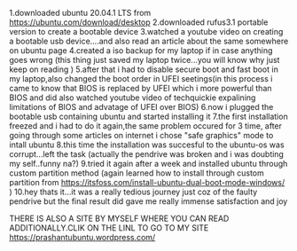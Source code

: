 1.downloaded ubuntu 20.04.1 LTS from https://ubuntu.com/download/desktop
2.downloaded rufus3.1 portable version to create a bootable device 
3.watched a youtube video on creating a bootable usb device....and also read an article about the same somewhere on ubuntu page
4.created a iso backup for my laptop if in case anything goes wrong (this thing just saved my laptop twice...you will know why just keep on reading )
5.after that i had to disable secure boot and fast boot in my laptop,also changed the boot order in UFEI seetings(in this process i came to know that BIOS is replaced by UFEI which i more powerful than BIOS and did also watched youtube video of techquickie expalining limitations of BIOS and advatage of UFEI over BIOS)
6.now i plugged the bootable usb containing ubuntu and started installing it
7.the first installation freezed and i had to do it again,the same problem occured for 3 time, after going through some articles on internet  i chose "safe graphics" mode to intall ubuntu
8.this time the installation was succesful to the ubuntu-os was corrupt...left the task (actually the pendrive was broken and i was doubting my self..funny na?)
9.tried it again after a week and installed ubuntu through custom partition method (again learned how to install through custom partition from  https://itsfoss.com/install-ubuntu-dual-boot-mode-windows/ )
10.hey thats it...it was a really tedious journey just coz of the faulty pendrive but the final result did gave me really immense satisfaction and joy  

THERE IS ALSO A SITE BY MYSELF WHERE YOU CAN READ ADDITIONALLY.CLIK ON THE LINL TO GO TO MY SITE https://prashantubuntu.wordpress.com/
